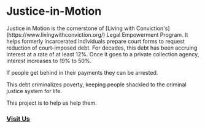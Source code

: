 # Justice-in-Motion

<p>
  Justice in Motion is the cornerstone of [Living with Conviction's](https://www.livingwithconviction.org/) Legal Empowerment Program. It helps formerly incarcerated individuals prepare court forms to request reduction of court-imposed debt. For decades, this debt has been accruing interest at a rate of at least 12%. Once it goes to a private collection agency, interest increases to 19% to 50%.
</p>
<p>  
If people get behind in their payments they can be arrested.
</p>

<p>
  This debt criminalizes poverty, keeping people shackled to the criminal justice system for life.
</p>

<p>  
This project is to help us help them.
</p>

### [Visit Us](https://www.livingwithconviction.org/)
